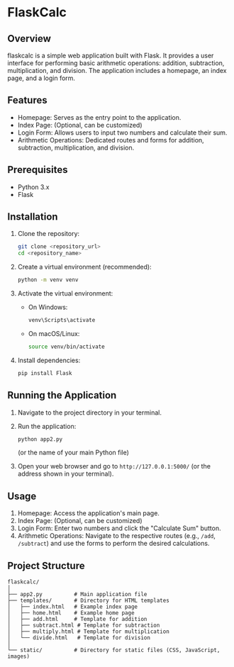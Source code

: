 

# FlaskCalc

## Overview

flaskcalc is a simple web application built with Flask. It provides a user interface for performing basic arithmetic operations: addition, subtraction, multiplication, and division. The application includes a homepage, an index page, and a login form.

## Features

-   Homepage: Serves as the entry point to the application.
-   Index Page: (Optional, can be customized)
-   Login Form: Allows users to input two numbers and calculate their sum.
-   Arithmetic Operations: Dedicated routes and forms for addition, subtraction, multiplication, and division.

## Prerequisites

-   Python 3.x
-   Flask

## Installation

1.  Clone the repository:

    ```bash
    git clone <repository_url>
    cd <repository_name>
    ```

2.  Create a virtual environment (recommended):

    ```bash
    python -m venv venv
    ```

3.  Activate the virtual environment:

    -   On Windows:

        ```bash
        venv\Scripts\activate
        ```

    -   On macOS/Linux:

        ```bash
        source venv/bin/activate
        ```

4.  Install dependencies:

    ```bash
    pip install Flask
    ```

## Running the Application

1.  Navigate to the project directory in your terminal.
2.  Run the application:

    ```bash
    python app2.py
    ```

    (or the name of your main Python file)

3.  Open your web browser and go to `http://127.0.0.1:5000/` (or the address shown in your terminal).

## Usage

1.  Homepage: Access the application's main page.
2.  Index Page: (Optional, can be customized)
3.  Login Form: Enter two numbers and click the "Calculate Sum" button.
4.  Arithmetic Operations: Navigate to the respective routes (e.g., `/add`, `/subtract`) and use the forms to perform the desired calculations.

## Project Structure

```
flaskcalc/
│
├── app2.py          # Main application file
├── templates/       # Directory for HTML templates
│   ├── index.html   # Example index page
│   ├── home.html    # Example home page
│   ├── add.html     # Template for addition
│   ├── subtract.html # Template for subtraction
│   ├── multiply.html # Template for multiplication
│   └── divide.html   # Template for division
│
└── static/          # Directory for static files (CSS, JavaScript, images)
```
